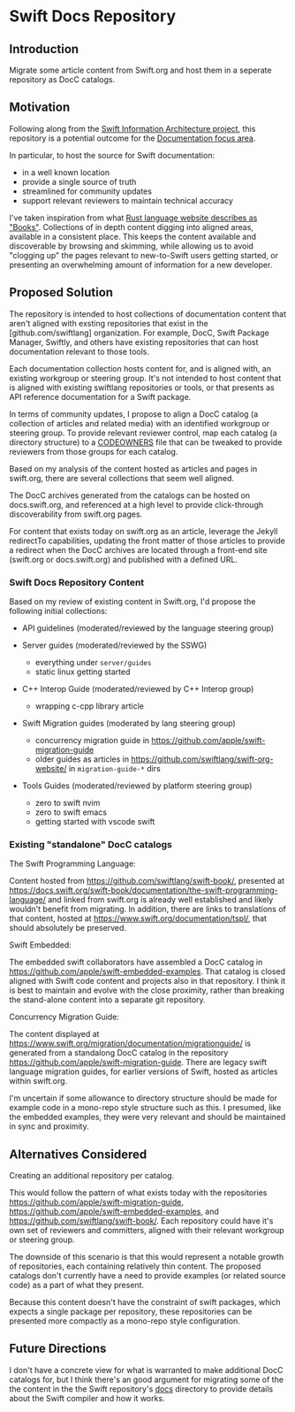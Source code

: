 # Swift Docs Repository

## Introduction

Migrate some article content from Swift.org and host them in a seperate repository as DocC catalogs. 

## Motivation

Following along from the [Swift Information Architecture project](https://forums.swift.org/t/swift-high-level-information-architecture/80066), this repository is a potential outcome for the [Documentation focus area](https://forums.swift.org/t/swift-high-level-information-architecture/80066#p-367675-documentation-41).

In particular, to host the source for Swift documentation:

- in a well known location
- provide a single source of truth
- streamlined for community updates 
- support relevant reviewers to maintain technical accuracy

I've taken inspiration from what [Rust language website describes as "Books"](https://www.rust-lang.org/learn).
Collections of in depth content digging into aligned areas, available in a consistent place.
This keeps the content available and discoverable by browsing and skimming, while allowing us to avoid "clogging up" the pages relevant to new-to-Swift users getting started, or presenting an overwhelming amount of information for a new developer.

## Proposed Solution

The repository is intended to host collections of documentation content that aren't aligned with exsting repositories that exist in the [github.com/swiftlang] organization. 
For example, DocC, Swift Package Manager, Swiftly, and others have existing repositories that can host documentation relevant to those tools. 

Each documentation collection hosts content for, and is aligned with, an existing workgroup or steering group.
It's not intended to host content that is aligned with existing swiftlang repositories or tools, or that presents as API reference documentation for a Swift package.

In terms of community updates, I propose to align a DocC catalog (a collection of articles and related media) with an identified workgroup or steering group. 
To provide relevant reviewer control, map each catalog (a directory structure) to a [CODEOWNERS](./CODEOWNERS) file that can be tweaked to provide reviewers from those groups for each catalog.
 
Based on my analysis of the content hosted as articles and pages in swift.org, there are several collections that seem well aligned.

The DocC archives generated from the catalogs can be hosted on docs.swift.org, and referenced at a high level to provide click-through discoverability from swift.org pages.

For content that exists today on swift.org as an article, leverage the Jekyll redirectTo capabilities, updating the front matter of those articles to provide a redirect when the DocC archives are located through a front-end site (swift.org or docs.swift.org) and published with a defined URL.

### Swift Docs Repository Content

Based on my review of existing content in Swift.org, I'd propose the following initial collections:

  - API guidelines (moderated/reviewed by the language steering group)
  
  - Server guides (moderated/reviewed by the SSWG)
    - everything under `server/guides`
    - static linux getting started
    
  - C++ Interop Guide (moderated/reviewed by C++ Interop group)
    - wrapping c-cpp library article
    
  - Swift Migration guides (moderated by lang steering group)
    - concurrency migration guide in https://github.com/apple/swift-migration-guide
    - older guides as articles in https://github.com/swiftlang/swift-org-website/ in `migration-guide-*` dirs
    
  - Tools Guides (moderated/reviewed by platform steering group)
    - zero to swift nvim
    - zero to swift emacs
    - getting started with vscode swift

### Existing "standalone" DocC catalogs

The Swift Programming Language:

Content hosted from https://github.com/swiftlang/swift-book/, presented at https://docs.swift.org/swift-book/documentation/the-swift-programming-language/ and linked from swift.org is already well established and likely wouldn't benefit from migrating.
In addition, there are links to translations of that content, hosted at https://www.swift.org/documentation/tspl/, that should absolutely be preserved.

Swift Embedded:

The embedded swift collaborators have assembled a DocC catalog in https://github.com/apple/swift-embedded-examples.
That catalog is closed aligned with Swift code content and projects also in that repository. 
I think it is best to maintain and evolve with the close proximity, rather than breaking the stand-alone content into a separate git repository.

Concurrency Migration Guide:

The content displayed at https://www.swift.org/migration/documentation/migrationguide/ is generated from a standalong DocC catalog in the repository https://github.com/apple/swift-migration-guide.
There are legacy swift language migration guides, for earlier versions of Swift, hosted as articles within swift.org.

I'm uncertain if some allowance to directory structure should be made for example code in a mono-repo style structure such as this. I presumed, like the embedded examples, they were very relevant and should be maintained in sync and proximity. 

## Alternatives Considered

Creating an additional repository per catalog.

This would follow the pattern of what exists today with the repositories https://github.com/apple/swift-migration-guide, https://github.com/apple/swift-embedded-examples, and https://github.com/swiftlang/swift-book/.
Each repository could have it's own set of reviewers and committers, aligned with their relevant workgroup or steering group.

The downside of this scenario is that this would represent a notable growth of repositories, each containing relatively thin content.
The proposed catalogs don't currently have a need to provide examples (or related source code) as a part of what they present.

Because this content doesn't have the constraint of swift packages, which expects a single package per repository, these repositories can be presented more compactly as a mono-repo style configuration.

## Future Directions

I don't have a concrete view for what is warranted to make additional DocC catalogs for, but 
I think there's an good argument for migrating some of the the content in the the Swift repository's [docs](https://github.com/swiftlang/swift/tree/main/docs) directory to provide details about the Swift compiler and how it works.
